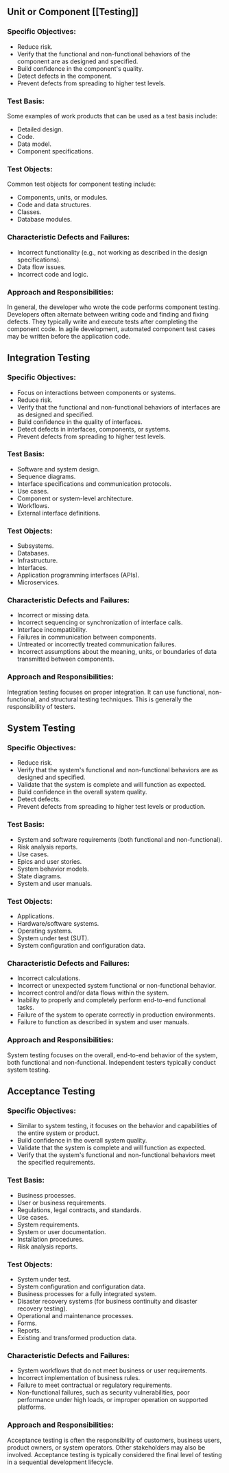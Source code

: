 ## Unit or Component [[Testing]]
### Specific Objectives:
- Reduce risk.
- Verify that the functional and non-functional behaviors of the component are as designed and specified.
- Build confidence in the component's quality.
- Detect defects in the component.
- Prevent defects from spreading to higher test levels.
### Test Basis:
Some examples of work products that can be used as a test basis include:
- Detailed design.
- Code.
- Data model.
- Component specifications.
### Test Objects:
Common test objects for component testing include:
- Components, units, or modules.
- Code and data structures.
- Classes.
- Database modules.
### Characteristic Defects and Failures:
- Incorrect functionality (e.g., not working as described in the design specifications).
- Data flow issues.
- Incorrect code and logic.
### Approach and Responsibilities:
In general, the developer who wrote the code performs component testing. Developers often alternate between writing code and finding and fixing defects. They typically write and execute tests after completing the component code. In agile development, automated component test cases may be written before the application code.
## Integration Testing
### Specific Objectives:
- Focus on interactions between components or systems.
- Reduce risk.
- Verify that the functional and non-functional behaviors of interfaces are as designed and specified.
- Build confidence in the quality of interfaces.
- Detect defects in interfaces, components, or systems.
- Prevent defects from spreading to higher test levels.
### Test Basis:
- Software and system design.
- Sequence diagrams.
- Interface specifications and communication protocols.
- Use cases.
- Component or system-level architecture.
- Workflows.
- External interface definitions.
### Test Objects:
- Subsystems.
- Databases.
- Infrastructure.
- Interfaces.
- Application programming interfaces (APIs).
- Microservices.
### Characteristic Defects and Failures:
- Incorrect or missing data.
- Incorrect sequencing or synchronization of interface calls.
- Interface incompatibility.
- Failures in communication between components.
- Untreated or incorrectly treated communication failures.
- Incorrect assumptions about the meaning, units, or boundaries of data transmitted between components.
### Approach and Responsibilities:
Integration testing focuses on proper integration. It can use functional, non-functional, and structural testing techniques. This is generally the responsibility of testers.
## System Testing
### Specific Objectives:
- Reduce risk.
- Verify that the system's functional and non-functional behaviors are as designed and specified.
- Validate that the system is complete and will function as expected.
- Build confidence in the overall system quality.
- Detect defects.
- Prevent defects from spreading to higher test levels or production.
### Test Basis:
- System and software requirements (both functional and non-functional).
- Risk analysis reports.
- Use cases.
- Epics and user stories.
- System behavior models.
- State diagrams.
- System and user manuals.
### Test Objects:
- Applications.
- Hardware/software systems.
- Operating systems.
- System under test (SUT).
- System configuration and configuration data.
### Characteristic Defects and Failures:
- Incorrect calculations.
- Incorrect or unexpected system functional or non-functional behavior.
- Incorrect control and/or data flows within the system.
- Inability to properly and completely perform end-to-end functional tasks.
- Failure of the system to operate correctly in production environments.
- Failure to function as described in system and user manuals.
### Approach and Responsibilities:
System testing focuses on the overall, end-to-end behavior of the system, both functional and non-functional. Independent testers typically conduct system testing.
## Acceptance Testing
### Specific Objectives:
- Similar to system testing, it focuses on the behavior and capabilities of the entire system or product.
- Build confidence in the overall system quality.
- Validate that the system is complete and will function as expected.
- Verify that the system's functional and non-functional behaviors meet the specified requirements.
### Test Basis:
- Business processes.
- User or business requirements.
- Regulations, legal contracts, and standards.
- Use cases.
- System requirements.
- System or user documentation.
- Installation procedures.
- Risk analysis reports.
### Test Objects:
- System under test.
- System configuration and configuration data.
- Business processes for a fully integrated system.
- Disaster recovery systems (for business continuity and disaster recovery testing).
- Operational and maintenance processes.
- Forms.
- Reports.
- Existing and transformed production data.
### Characteristic Defects and Failures:
- System workflows that do not meet business or user requirements.
- Incorrect implementation of business rules.
- Failure to meet contractual or regulatory requirements.
- Non-functional failures, such as security vulnerabilities, poor performance under high loads, or improper operation on supported platforms.
### Approach and Responsibilities:
Acceptance testing is often the responsibility of customers, business users, product owners, or system operators. Other stakeholders may also be involved. Acceptance testing is typically considered the final level of testing in a sequential development lifecycle.